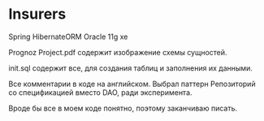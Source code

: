 # Insurers
Spring
HibernateORM
Oracle 11g xe

Prognoz Project.pdf содержит изображение схемы сущностей.

init.sql содержит все, для создания таблиц и заполнения их данными.

Все комментарии в коде на английском.
Выбрал паттерн Репозиторий со спецификацией вместо DAO, ради эксперимента.

Вроде бы все в моем коде понятно, поэтому заканчиваю писать.

